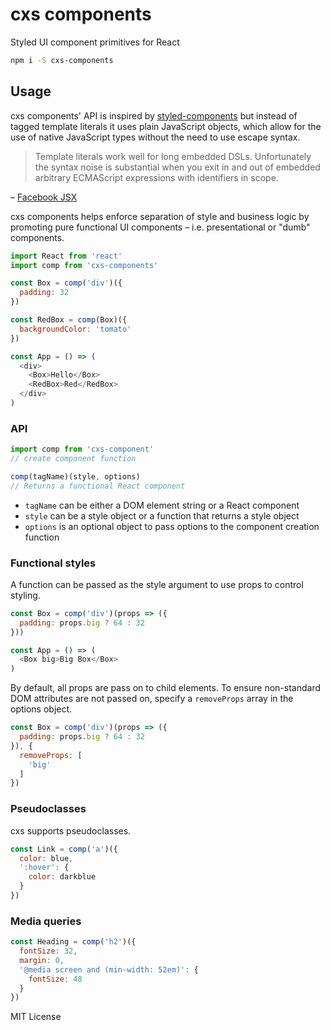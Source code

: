 
# cxs components

Styled UI component primitives for React

```sh
npm i -S cxs-components
```

## Usage

cxs components' API is inspired by
[styled-components](https://github.com/styled-components/styled-components)
but instead of tagged template literals it uses plain JavaScript objects,
which allow for the use of native JavaScript types without the need to use escape syntax.

> Template literals work well for long embedded DSLs. Unfortunately the syntax noise is substantial when you exit in and out of embedded arbitrary ECMAScript expressions with identifiers in scope.

– [Facebook JSX](https://facebook.github.io/jsx/#why-not-template-literals)

cxs components helps enforce separation of style and business logic by promoting pure functional UI components – i.e. presentational or "dumb" components.

```js
import React from 'react'
import comp from 'cxs-components'

const Box = comp('div')({
  padding: 32
})

const RedBox = comp(Box)({
  backgroundColor: 'tomato'
})

const App = () => (
  <div>
    <Box>Hello</Box>
    <RedBox>Red</RedBox>
  </div>
)
```

### API

```js
import comp from 'cxs-component'
// create component function

comp(tagName)(style, options)
// Returns a functional React component
```

- `tagName` can be either a DOM element string or a React component
- `style` can be a style object or a function that returns a style object
- `options` is an optional object to pass options to the component creation function


### Functional styles

A function can be passed as the style argument to use props to control styling.

```js
const Box = comp('div')(props => ({
  padding: props.big ? 64 : 32
}))

const App = () => (
  <Box big>Big Box</Box>
)
```

By default, all props are pass on to child elements.
To ensure non-standard DOM attributes are not passed on,
specify a `removeProps` array in the options object.

```js
const Box = comp('div')(props => ({
  padding: props.big ? 64 : 32
}), {
  removeProps: [
    'big'
  ]
})
```

### Pseudoclasses

cxs supports pseudoclasses.

```js
const Link = comp('a')({
  color: blue,
  ':hover': {
    color: darkblue
  }
})
```

### Media queries

```js
const Heading = comp('h2')({
  fontSize: 32,
  margin: 0,
  '@media screen and (min-width: 52em)': {
    fontSize: 48
  }
})
```

MIT License
